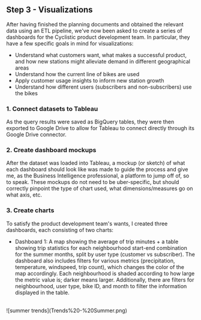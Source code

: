 ## Step 3 - Visualizations
After having finished the planning documents and obtained the relevant data using an ETL pipeline, we've now been asked to create a series of dashboards for the Cyclistic product development team. In particular, they have a few specific goals in mind for visualizations:
- Understand what customers want, what makes a successful product, and how new stations might alleviate demand in different geographical areas
- Understand how the current line of bikes are used
- Apply customer usage insights to inform new station growth
- Understand how different users (subscribers and non-subscribers) use the bikes

### 1. Connect datasets to Tableau
As the query results were saved as BigQuery tables, they were then exported to Google Drive to allow for Tableau to connect directly through its Google Drive connector. 
### 2. Create dashboard mockups
After the dataset was loaded into Tableau, a mockup (or sketch) of what each dashboard should look like was made to guide the process and give me, as the Business Intelligence professional, a platform to jump off of, so to speak. These mockups do not need to be uber-specific, but should correctly pinpoint the type of chart used, what dimensions/measures go on what axis, etc.
### 3. Create charts
To satisfy the product development team's wants, I created three dashboards, each consisting of two charts:
- Dashboard 1: A map showing the average of trip minutes + a table showing trip statistics for each neighbourhood start-end combination for the summer months, split by user type (customer vs subscriber). The dashboard also includes filters for various metrics (precipitation, temperature, windspeed, trip count), which changes the color of the map accordingly. Each neighbourhood is shaded according to how large the metric value is; darker means larger. Additionally, there are filters for neighbourhood, user type, bike ID, and month to filter the information displayed in the table.
<br>
![summer trends](Trends%20-%20Summer.png)
